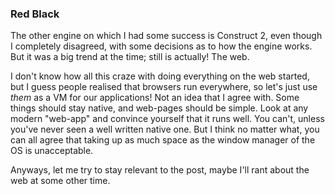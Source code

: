 ### Red Black
The other engine on which I had some success is Construct 2, even though I completely disagreed, with some
decisions as to how the engine works. But it was a big trend at the time; still is actually! The web.

I don't know how all this craze with doing everything on the web started, but I guess people realised that browsers run
everywhere, so let's just use *them* as a VM for our applications! Not an idea that I agree with. Some things should stay
native, and web-pages should be simple. Look at any modern "web-app" and convince yourself that it runs well. You can't,
unless you've never seen a well written native one. But I think no matter what, you can all agree that taking up as much space
as the window manager of the OS is unacceptable.

Anyways, let me try to stay relevant to the post, maybe I'll rant about the web at some other time.
